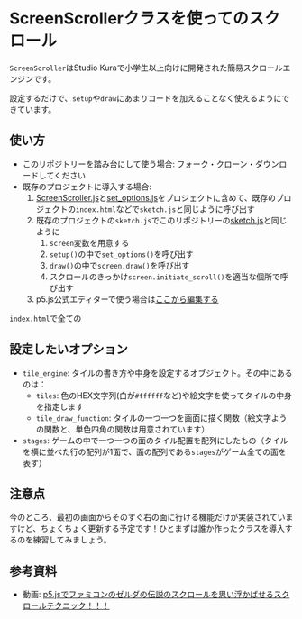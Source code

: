 # ScreenScrollerクラスを使ってのスクロール

`ScreenScroller`はStudio Kuraで小学生以上向けに開発された簡易スクロールエンジンです。

設定するだけで、`setup`や`draw`にあまりコードを加えることなく使えるようにできています。

## 使い方

- このリポジトリーを踏み台にして使う場合: フォーク・クローン・ダウンロードしてください
- 既存のプロジェクトに導入する場合: 
	1. [ScreenScroller.js](ScreenScroller.js)と[set_options.js](set_options.js)をプロジェクトに含めて、既存のプロジェクトの`index.html`などで`sketch.js`と同じように呼び出す
	1. 既存のプロジェクトの`sketch.js`でこのリポジトリーの[sketch.js](sketch.js)と同じように
		1. `screen`変数を用意する
		1. `setup()`の中で`set_options()`を呼び出す
		1. `draw()`の中で`screen.draw()`を呼び出す
		1. スクロールのきっかけ`screen.initiate_scroll()`を適当な個所で呼び出す
	1. p5.js公式エディターで使う場合は[ここから編集する](https://editor.p5js.org/alecrem/sketches/i2hjFVchu)


`index.html`で全ての

## 設定したいオプション

- `tile_engine`: タイルの書き方や中身を設定するオブジェクト。その中にあるのは：
	- `tiles`: 色のHEX文字列(白が`#ffffff`など)や絵文字を使ってタイルの中身を指定します
	- `tile_draw_function`: タイルの一つ一つを画面に描く関数（絵文字ようの関数と、単色四角の関数は用意されています）
- `stages`: ゲームの中で一つ一つの面のタイル配置を配列にしたもの（タイルを横に並べた行の配列が1面で、面の配列である`stages`がゲーム全ての面を表す）

## 注意点

今のところ、最初の画面からそのすぐ右の面に行ける機能だけが実装されていますけど、ちょくちょく更新する予定です！ひとまずは誰か作ったクラスを導入するのを練習してみましょう。

## 参考資料

- 動画: [p5.jsでファミコンのゼルダの伝説のスクロールを思い浮かばせるスクロールテクニック！！！](https://www.youtube.com/watch?v=MqLW7TVIBsw&t=162s)
